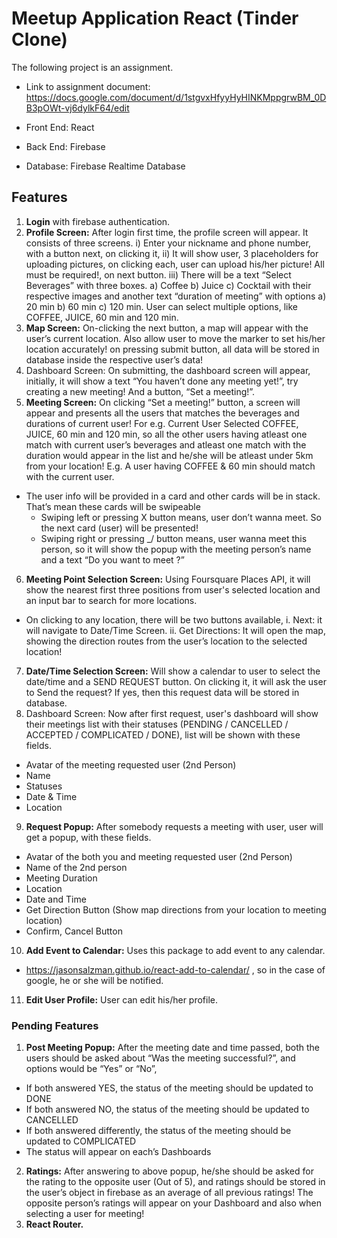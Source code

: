 # Meetup Application React (Tinder Clone)
The following project is an assignment.
* Link to assignment document: https://docs.google.com/document/d/1stgvxHfyyHyHINKMppgrwBM_0DB3pOWt-vj6dylkF64/edit

* Front End: React
* Back End: Firebase
* Database: Firebase Realtime Database

## Features
1. **Login** with firebase authentication.
2. **Profile Screen:** After login first time, the profile screen will appear. It consists of three screens. 
  i) Enter your nickname and phone number, with a button next, on clicking it, 
  ii) It will show user, 3 placeholders for uploading pictures, on clicking each, user can upload his/her picture! All must be required!, on next button.
  iii) There will be a text “Select Beverages” with three boxes.
  a) Coffee b) Juice c) Cocktail with their respective images and another text “duration of meeting” with options a) 20 min b) 60 min c) 120 min. User can select multiple options, like COFFEE, JUICE, 60 min and 120 min.
3. **Map Screen:** On-clicking the next button, a map will appear with the user’s current location. Also allow user to move the marker to set his/her location accurately! on pressing submit button, all data will be stored in database inside the respective user’s data!
4. Dashboard Screen: On submitting, the dashboard screen will appear, initially, it will show a text “You haven’t done any meeting yet!”, try creating a new meeting! And a button, “Set a meeting!”.
5. **Meeting Screen:** On clicking “Set a meeting!” button, a screen will appear and presents all the users that matches the beverages and durations of current user! For e.g. Current User Selected COFFEE, JUICE, 60 min and 120 min, so all the other users having atleast one match with current user’s beverages and atleast one match with the duration would appear in the list and he/she will be atleast under 5km from your location! E.g. A user having COFFEE & 60 min should match with the current user.
  * The user info will be provided in a card and other cards will be in stack. That’s mean these cards will be swipeable
    * Swiping left or pressing X button means, user don’t wanna meet. So the next card (user) will be presented!
    * Swiping right or pressing _/ button means, user wanna meet this person, so it will show the popup with the meeting person’s name and a text “Do you want to meet <Person name>?”
6. **Meeting Point Selection Screen:** Using Foursquare Places API, it will show the nearest first three positions from user's selected location and an input bar to search for more locations.
  * On clicking to any location, there will be two buttons available, 
    i. Next: it will navigate to Date/Time Screen.
    ii. Get Directions: It will open the map, showing the direction routes from the user’s location to the selected location!
7. **Date/Time Selection Screen:** Will show a calendar to user to select the date/time and a SEND REQUEST button. On clicking it, it will ask the user to Send the request? If yes, then this request data will be stored in database.
8. Dashboard Screen: Now after first request, user's dashboard will show their meetings list with their statuses (PENDING / CANCELLED / ACCEPTED / COMPLICATED / DONE), list will be shown with these fields.
  * Avatar of the meeting requested user (2nd Person)
  * Name
  * Statuses
  * Date & Time
  * Location
9. **Request Popup:** After somebody requests a meeting with user, user will get a popup, with these fields.
  * Avatar of the both you and meeting requested user (2nd Person)
  * Name of the 2nd person
  * Meeting Duration
  * Location
  * Date and Time
  * Get Direction Button (Show map directions from your location to meeting location)
  * Confirm, Cancel Button
10. **Add Event to Calendar:** Uses this package to add event to any calendar.
  * https://jasonsalzman.github.io/react-add-to-calendar/ , so in the case of google, he or she will be notified.
11. **Edit User Profile:** User can edit his/her profile.

### Pending Features
1. **Post Meeting Popup:**  After the meeting date and time passed, both the users should be asked about “Was the meeting successful?”, and options would be “Yes” or “No”,
  * If both answered YES, the status of the meeting should be updated to DONE
  * If both answered NO, the status of the meeting should be updated to CANCELLED
  * If both answered differently, the status of the meeting should be updated to COMPLICATED
  * The status will appear on each’s Dashboards
2. **Ratings:** After answering to above popup, he/she should be asked for the rating to the opposite user (Out of 5), and ratings should be stored in the user’s object in firebase as an average of all previous ratings! The opposite person’s ratings will appear on your Dashboard and also when selecting a user for meeting!
3. **React Router.**
